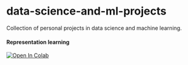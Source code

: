 # data-science-and-ml-projects

Collection of personal projects in data science and machine learning.

#### Representation learning
[![Open In Colab](https://colab.research.google.com/assets/colab-badge.svg)](https://colab.research.google.com/github/bergqvisten/data-science-and-ml-projects/blob/main/notebooks/deep-learning/representation-learning.ipynb)
